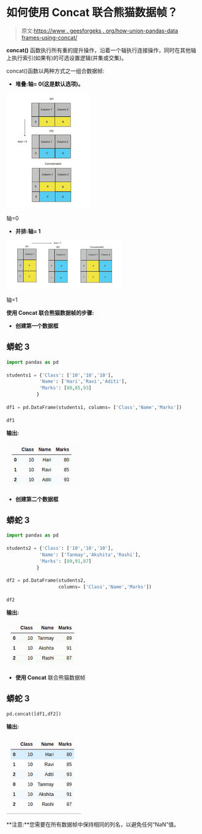 # 如何使用 Concat 联合熊猫数据帧？

> 原文:[https://www . geesforgeks . org/how-union-pandas-data frames-using-concat/](https://www.geeksforgeeks.org/how-to-union-pandas-dataframes-using-concat/)

**concat()** 函数执行所有重的提升操作，沿着一个轴执行连接操作，同时在其他轴上执行索引(如果有)的可选设置逻辑(并集或交集)。

concat()函数以两种方式之一组合数据帧:

*   **堆叠:轴= 0(这是默认选项)。**

![](img/86502d2bb59d910cb8815059f97b56cb.png)

轴=0

*   **并排:轴= 1**

![](img/08bbe8da0b1d16eb48144afd3ca9b710.png)

轴=1

**使用 Concat 联合熊猫数据帧的步骤:**

*   **创建第一个数据框**

## 蟒蛇 3

```py
import pandas as pd

students1 = {'Class': ['10','10','10'],
            'Name': ['Hari','Ravi','Aditi'],
            'Marks': [80,85,93]
           }

df1 = pd.DataFrame(students1, columns= ['Class','Name','Marks'])

df1
```

**输出:**

![](img/4dcdf7b18b9d02981575225792452bdf.png)

*   **创建第二个数据框**

## 蟒蛇 3

```py
import pandas as pd

students2 = {'Class': ['10','10','10'],
            'Name': ['Tanmay','Akshita','Rashi'],
            'Marks': [89,91,87]
           }

df2 = pd.DataFrame(students2, 
                   columns= ['Class','Name','Marks'])

df2
```

**输出:**

![](img/e6e696c4bd015a647e42dbf272c88bfc.png)

*   **使用 Concat** 联合熊猫数据帧

## 蟒蛇 3

```py
pd.concat([df1,df2])
```

**输出:**

![](img/ffed4db98dc3891e915e8107fe823e75.png)

**注意:**您需要在所有数据帧中保持相同的列名，以避免任何“NaN”值。
